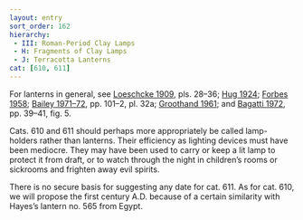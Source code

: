 ```yaml
---
layout: entry
sort_order: 162
hierarchy:
 - III: Roman-Period Clay Lamps
 - H: Fragments of Clay Lamps
 - J: Terracotta Lanterns
cat: [610, 611]
---
```


For lanterns in general, see <a href='../../bibliography/#loeschcke-1909'>Loeschcke 1909</a>, pls. 28–36; <a href='../../bibliography/#hug-1924'>Hug 1924</a>; <a href='../../bibliography/#forbes-1958'>Forbes 1958</a>; <a href='../../bibliography/#bailey-1971-72'>Bailey 1971–72</a>, pp. 101–2, pl. 32a; <a href='../../bibliography/#groothand-1961'>Groothand 1961</a>; and <a href='../../bibliography/#bagatti-1972'>Bagatti 1972</a>, pp. 39–41, fig. 5.

Cats. 610 and 611 should perhaps more appropriately be called lamp-holders rather than lanterns. Their efficiency as lighting devices must have been mediocre. They may have been used to carry or keep a lit lamp to protect it from draft, or to watch through the night in children’s rooms or sickrooms and frighten away evil spirits.

There is no secure basis for suggesting any date for cat. 611. As for cat. 610, we will propose the first century A.D. because of a certain similarity with Hayes’s lantern no. 565 from Egypt.
